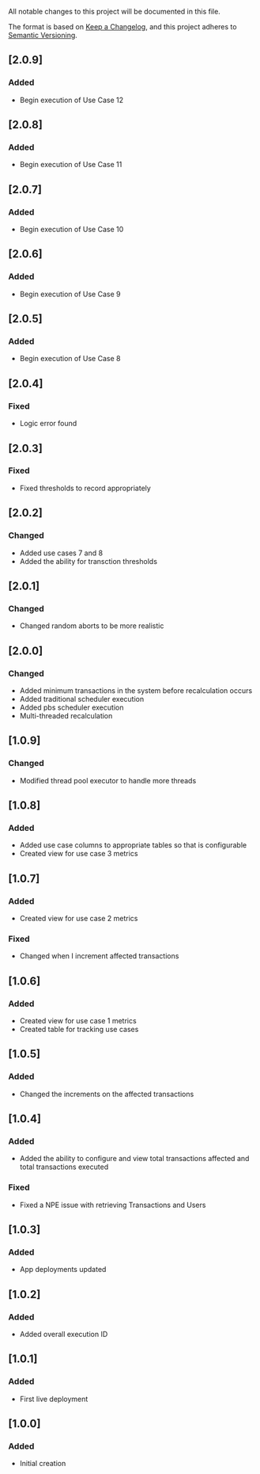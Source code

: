 All notable changes to this project will be documented in this file.

The format is based on [Keep a Changelog](https://keepachangelog.com/en/1.0.0/),
and this project adheres to [Semantic Versioning](https://semver.org/spec/v2.0.0.html).

## [2.0.9]

### Added

- Begin execution of Use Case 12

## [2.0.8]

### Added

- Begin execution of Use Case 11

## [2.0.7]

### Added

- Begin execution of Use Case 10

## [2.0.6]

### Added

- Begin execution of Use Case 9

## [2.0.5]

### Added

- Begin execution of Use Case 8

## [2.0.4]

### Fixed

- Logic error found

## [2.0.3]

### Fixed

- Fixed thresholds to record appropriately

## [2.0.2]

### Changed

- Added use cases 7 and 8
- Added the ability for transction thresholds

## [2.0.1]

### Changed

- Changed random aborts to be more realistic

## [2.0.0]

### Changed

- Added minimum transactions in the system before recalculation occurs
- Added traditional scheduler execution
- Added pbs scheduler execution
- Multi-threaded recalculation

## [1.0.9]

### Changed

- Modified thread pool executor to handle more threads

## [1.0.8]

### Added

- Added use case columns to appropriate tables so that is configurable
- Created view for use case 3 metrics

## [1.0.7]

### Added

- Created view for use case 2 metrics

### Fixed

- Changed when I increment affected transactions

## [1.0.6]

### Added

- Created view for use case 1 metrics
- Created table for tracking use cases

## [1.0.5]

### Added

- Changed the increments on the affected transactions

## [1.0.4]

### Added

- Added the ability to configure and view total transactions affected and total transactions executed

### Fixed

- Fixed a NPE issue with retrieving Transactions and Users

## [1.0.3]

### Added

- App deployments updated

## [1.0.2]

### Added

- Added overall execution ID

## [1.0.1]

### Added

- First live deployment

## [1.0.0]

### Added

- Initial creation
